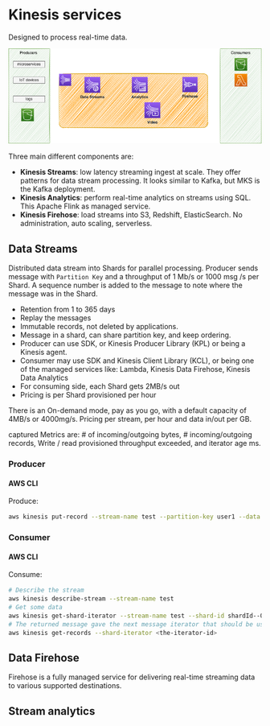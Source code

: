 # Kinesis services

Designed to process real-time data. 

 ![kin](./images/kinesis.png)

Three main different components are: 

* **Kinesis Streams**: low latency streaming ingest at scale. They offer patterns for data stream processing. It looks similar to Kafka, but MKS is the Kafka deployment.
* **Kinesis Analytics**: perform real-time analytics on streams using SQL. This Apache Flink as managed service.
* **Kinesis Firehose**: load streams into S3, Redshift, ElasticSearch. No administration, auto scaling, serverless.

## Data Streams

Distributed data stream into Shards for parallel processing. Producer sends message with `Partition Key` and a throughput of 1 Mb/s or 1000 msg /s per Shard. A sequence number is added to the message to note where the message was in the Shard. 

* Retention from 1 to 365 days
* Replay the messages
* Immutable records, not deleted by applications.
* Message in a shard, can share partition key, and keep ordering.
* Producer can use SDK, or Kinesis Producer Library (KPL) or being a Kinesis agent.
* Consumer may use SDK and Kinesis Client Library (KCL), or being one of the managed services like: Lambda, Kinesis Data Firehose, Kinesis Data Analytics
* For consuming side, each Shard gets 2MB/s out
* Pricing is per Shard provisioned per hour

There is an On-demand mode, pay as you go, with a default capacity of 4MB/s or 4000mg/s. Pricing per stream, per hour and data in/out per GB. 

captured Metrics are: # of incoming/outgoing bytes, # incoming/outgoing records, Write / read provisioned throughput exceeded, and iterator age ms.

### Producer

#### AWS CLI

Produce:

```sh
aws kinesis put-record --stream-name test --partition-key user1 --data "user signup" --cli-binary-format raw-in-base64-out
```

### Consumer

#### AWS CLI

Consume:

```sh
# Describe the stream
aws kinesis describe-stream --stream-name test
# Get some data
aws kinesis get-shard-iterator --stream-name test --shard-id shardId--00000000 --shard-iterator-type TRIM_HORIZON
# The returned message gave the next message iterator that should be used in the next call.
aws kinesis get-records --shard-iterator <the-iterator-id>
```
## Data Firehose

Firehose is a fully managed service for delivering real-time streaming data to various supported destinations.

## Stream analytics

